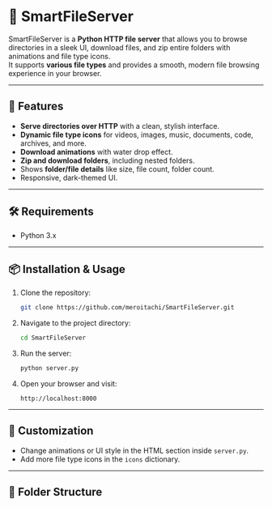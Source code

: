 # 📁 SmartFileServer

SmartFileServer is a **Python HTTP file server** that allows you to browse directories in a sleek UI, download files, and zip entire folders with animations and file type icons.  
It supports **various file types** and provides a smooth, modern file browsing experience in your browser.

---

## 🚀 Features

- **Serve directories over HTTP** with a clean, stylish interface.
- **Dynamic file type icons** for videos, images, music, documents, code, archives, and more.
- **Download animations** with water drop effect.
- **Zip and download folders**, including nested folders.
- Shows **folder/file details** like size, file count, folder count.
- Responsive, dark-themed UI.

---

## 🛠️ Requirements

- Python 3.x

---

## 📦 Installation & Usage

1. Clone the repository:
    ```bash
    git clone https://github.com/meroitachi/SmartFileServer.git
    ```
2. Navigate to the project directory:
    ```bash
    cd SmartFileServer
    ```
3. Run the server:
    ```bash
    python server.py
    ```
4. Open your browser and visit:
    ```
    http://localhost:8000
    ```

---

## 🎨 Customization

- Change animations or UI style in the HTML section inside `server.py`.
- Add more file type icons in the `icons` dictionary.

---

## 📂 Folder Structure
